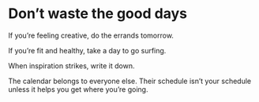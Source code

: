 # Don’t waste the good days

If you’re feeling creative, do the errands tomorrow.

If you’re fit and healthy, take a day to go surfing.

When inspiration strikes, write it down.

The calendar belongs to everyone else. Their schedule isn’t your schedule unless it helps you get where you’re going.
